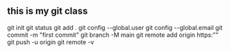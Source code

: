 ## this is my git class ##
git init
git status
git add .
git config --global.user
git config --global.email
git commit -m "first commit"
git branch -M main
git remote add origin https:""
git push -u origin 
git remote -v
